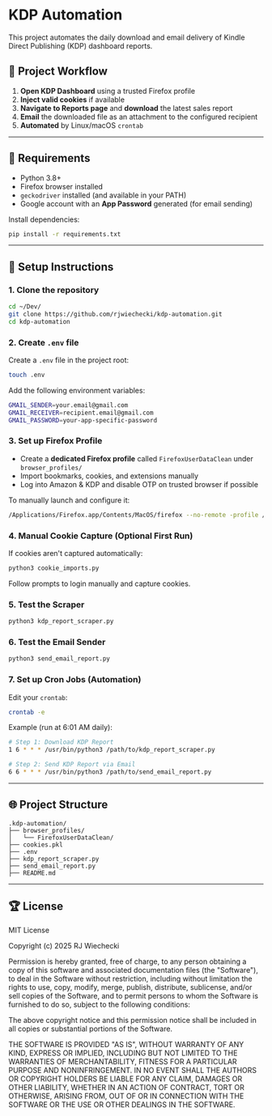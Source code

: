 # KDP Automation

This project automates the daily download and email delivery of Kindle Direct Publishing (KDP) dashboard reports.

## 🔄 Project Workflow

1. **Open KDP Dashboard** using a trusted Firefox profile
2. **Inject valid cookies** if available
3. **Navigate to Reports page** and **download** the latest sales report
4. **Email** the downloaded file as an attachment to the configured recipient
5. **Automated** by Linux/macOS `crontab`

---

## 🔹 Requirements

- Python 3.8+
- Firefox browser installed
- `geckodriver` installed (and available in your PATH)
- Google account with an **App Password** generated (for email sending)

Install dependencies:

```bash
pip install -r requirements.txt
```

---

## 🔹 Setup Instructions

### 1. Clone the repository

```bash
cd ~/Dev/
git clone https://github.com/rjwiechecki/kdp-automation.git
cd kdp-automation
```

### 2. Create `.env` file

Create a `.env` file in the project root:

```bash
touch .env
```

Add the following environment variables:

```bash
GMAIL_SENDER=your.email@gmail.com
GMAIL_RECEIVER=recipient.email@gmail.com
GMAIL_PASSWORD=your-app-specific-password
```

### 3. Set up Firefox Profile

- Create a **dedicated Firefox profile** called `FirefoxUserDataClean` under `browser_profiles/`
- Import bookmarks, cookies, and extensions manually
- Log into Amazon & KDP and disable OTP on trusted browser if possible

To manually launch and configure it:

```bash
/Applications/Firefox.app/Contents/MacOS/firefox --no-remote -profile /path/to/browser_profiles/FirefoxUserDataClean
```

### 4. Manual Cookie Capture (Optional First Run)

If cookies aren't captured automatically:

```bash
python3 cookie_imports.py
```

Follow prompts to login manually and capture cookies.

### 5. Test the Scraper

```bash
python3 kdp_report_scraper.py
```

### 6. Test the Email Sender

```bash
python3 send_email_report.py
```

### 7. Set up Cron Jobs (Automation)

Edit your `crontab`:

```bash
crontab -e
```

Example (run at 6:01 AM daily):

```bash
# Step 1: Download KDP Report
1 6 * * * /usr/bin/python3 /path/to/kdp_report_scraper.py

# Step 2: Send KDP Report via Email
6 6 * * * /usr/bin/python3 /path/to/send_email_report.py
```

---

## 🌐 Project Structure

```
.kdp-automation/
├── browser_profiles/
│   └── FirefoxUserDataClean/
├── cookies.pkl
├── .env
├── kdp_report_scraper.py
├── send_email_report.py
├── README.md
```

---

## 🏆 License

MIT License

Copyright (c) 2025 RJ Wiechecki

Permission is hereby granted, free of charge, to any person obtaining a copy
of this software and associated documentation files (the "Software"), to deal
in the Software without restriction, including without limitation the rights
to use, copy, modify, merge, publish, distribute, sublicense, and/or sell
copies of the Software, and to permit persons to whom the Software is
furnished to do so, subject to the following conditions:

The above copyright notice and this permission notice shall be included in all
copies or substantial portions of the Software.

THE SOFTWARE IS PROVIDED "AS IS", WITHOUT WARRANTY OF ANY KIND, EXPRESS OR
IMPLIED, INCLUDING BUT NOT LIMITED TO THE WARRANTIES OF MERCHANTABILITY,
FITNESS FOR A PARTICULAR PURPOSE AND NONINFRINGEMENT. IN NO EVENT SHALL THE
AUTHORS OR COPYRIGHT HOLDERS BE LIABLE FOR ANY CLAIM, DAMAGES OR OTHER
LIABILITY, WHETHER IN AN ACTION OF CONTRACT, TORT OR OTHERWISE, ARISING FROM,
OUT OF OR IN CONNECTION WITH THE SOFTWARE OR THE USE OR OTHER DEALINGS IN THE
SOFTWARE.



